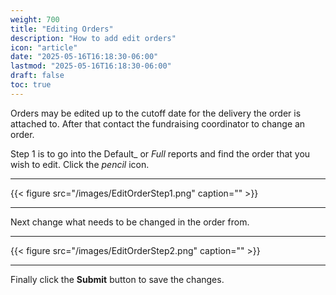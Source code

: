```yaml
---
weight: 700
title: "Editing Orders"
description: "How to add edit orders"
icon: "article"
date: "2025-05-16T16:18:30-06:00"
lastmod: "2025-05-16T16:18:30-06:00"
draft: false
toc: true
---
```


Orders may be edited up to the cutoff date for the delivery the order is
attached to.  After that contact the fundraising coordinator to change an order.

Step 1 is to go into the Default_ or _Full_ reports and find the order that
you wish to edit.  Click the _pencil_ icon.

------------

{{< figure src="/images/EditOrderStep1.png" caption="" >}}

------------

Next change what needs to be changed in the order from.

------------

{{< figure src="/images/EditOrderStep2.png" caption="" >}}

------------

Finally click the __Submit__ button to save the changes.
